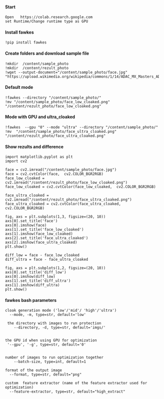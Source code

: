 #### Start
    Open   https://colab.research.google.com
    set Runtime/Change runtime type as GPU
    
#### Install fawkes
    !pip install fawkes

#### Create folders and download sample file
    !mkdir  /content/sample_photo
    !mkdir  /content/rezult_photo
    !wget --output-document="/content/sample_photo/face.jpg" "https://upload.wikimedia.org/wikipedia/commons/1/14/ADAC_MX_Masters_ADAC_Promotiongirls.JPG"

#### Default mode
    !fawkes --directory "/content/sample_photo/" 
    !mv "/content/sample_photo/face_low_cloaked.png" "/content/rezult_photo/face_low_cloaked.png"

#### Mode with GPU and ultra_cloaked
    !fawkes  --gpu "0" --mode "ultra" --directory "/content/sample_photo/" 
    !mv  "/content/sample_photo/face_ultra_cloaked.png" "/content/rezult_photo/face_ultra_cloaked.png"

#### Show rezults and difference
    import matplotlib.pyplot as plt
    import cv2

    face = cv2.imread("/content/sample_photo/face.jpg")
    face = cv2.cvtColor(face,  cv2.COLOR_BGR2RGB)
    face_low_cloaked = cv2.imread("/content/rezult_photo/face_low_cloaked.png")
    face_low_cloaked = cv2.cvtColor(face_low_cloaked,  cv2.COLOR_BGR2RGB)

    face_ultra_cloaked = cv2.imread("/content/rezult_photo/face_ultra_cloaked.png")
    face_ultra_cloaked = cv2.cvtColor(face_ultra_cloaked,  cv2.COLOR_BGR2RGB)

    fig, axs = plt.subplots(1,3, figsize=(20, 10))
    axs[0].set_title('face')
    axs[0].imshow(face)
    axs[1].set_title('face_low_cloaked')
    axs[1].imshow(face_low_cloaked)
    axs[2].set_title('face_ultra_cloaked')
    axs[2].imshow(face_ultra_cloaked)
    plt.show()

    diff_low = face - face_low_cloaked
    diff_ultra = face - face_ultra_cloaked

    fig, axs = plt.subplots(1,2, figsize=(20, 10))
    axs[0].set_title('diff_low')
    axs[0].imshow(diff_low)
    axs[1].set_title('diff_ultra')
    axs[1].imshow(diff_ultra)
    plt.show()

#### fawkes bash parameters

    cloak generation mode ('low'/'mid'/ 'high'/'ultra')
      --mode, -m, type=str, default='low'

     the directory with images to run protection
        --directory, -d, type=str, default='imgs/'


    the GPU id when using GPU for optimization
     '--gpu', '-g', type=str, default='0'


    number of images to run optimization together
        --batch-size, type=int, default=1

    format of the output image
      --format, type=str, default="png"

    custom  feature extractor (name of the feature extractor used for optimization)
      --feature-extractor, type=str, default="high_extract"
